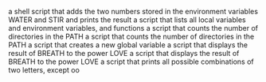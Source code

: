 a shell script that adds the two numbers stored in the environment variables WATER and STIR and prints the result
a script that lists all local variables and environment variables, and functions
a script that counts the number of directories in the PATH
a script that counts the number of directories in the PATH
a script that creates a new global variable
a script that displays the result of BREATH to the power LOVE
a script that displays the result of BREATH to the power LOVE
a script that prints all possible combinations of two letters, except oo

